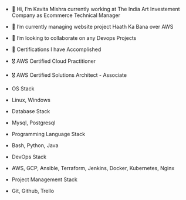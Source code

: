 - 👋 Hi, I’m Kavita Mishra currently working at The India Art Investement Company as Ecommerce Technical Manager
- 🌱 I’m currently managing website project Haath Ka Bana over AWS
- 💞️ I’m looking to collaborate on any Devops Projects

- 🧾 Certifications I have Accomplished
- 🎖 AWS Certified Cloud Practitioner
- 🎖 AWS Certified Solutions Architect - Associate

- OS Stack
- Linux, Windows

- Database Stack
- Mysql, Postgresql

- Programming Language Stack
- Bash, Python, Java

- DevOps Stack
- AWS, GCP, Ansible, Terraform, Jenkins, Docker, Kubernetes, Nginx

- Project Management Stack
- Git, Github, Trello

<!---
Kavitaatdesign/Kavitaatdesign is a ✨ special ✨ repository because its `README.md` (this file) appears on your GitHub profile.
You can click the Preview link to take a look at your changes.
--->
